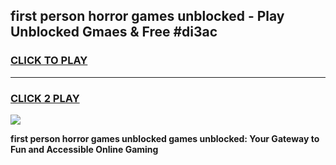 
## first person horror games unblocked - Play Unblocked Gmaes & Free #di3ac
<h3>
<a href="https://news.freeplayer.one?title=first_person_horror_games_unblocked&ref=03M">CLICK TO PLAY</a></h3>
<hr>

<h3>
<a href="https://news.freeplayer.one?title=first_person_horror_games_unblocked&ref=03M">CLICK 2 PLAY</a>
  
</h3>

<a href="https://news.freeplayer.one?title=first_person_horror_games_unblocked&ref=03M"><img src="https://clearcache.store/games.png"></a>


**first person horror games unblocked games unblocked: Your Gateway to Fun and Accessible Online Gaming**

